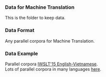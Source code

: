 ### Data for Machine Translation
This is the folder to keep data.

### Data Format
Any parallel corpora for Machine Translation.

### Data Example
Parallel corpora [IWSLT'15 English-Vietnamese](https://nlp.stanford.edu/projects/nmt/).<br/>
Lots of parallel corpora in many languages [here](https://www.manythings.org/anki/).

